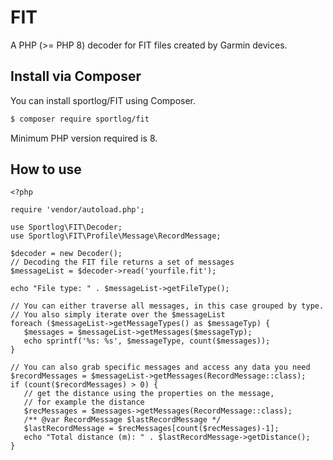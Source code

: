 # FIT
A PHP (>= PHP 8) decoder for FIT files created by Garmin devices.

## Install via Composer
You can install sportlog/FIT using Composer.

``` bash
$ composer require sportlog/fit
```
Minimum PHP version required is 8.

## How to use

```
<?php

require 'vendor/autoload.php';

use Sportlog\FIT\Decoder;
use Sportlog\FIT\Profile\Message\RecordMessage;

$decoder = new Decoder();
// Decoding the FIT file returns a set of messages
$messageList = $decoder->read('yourfile.fit');

echo "File type: " . $messageList->getFileType();

// You can either traverse all messages, in this case grouped by type.
// You also simply iterate over the $messageList
foreach ($messageList->getMessageTypes() as $messageTyp) {
   $messages = $messageList->getMessages($messageTyp);
   echo sprintf('%s: %s', $messageType, count($messages));
}

// You can also grab specific messages and access any data you need
$recordMessages = $messageList->getMessages(RecordMessage::class);
if (count($recordMessages) > 0) {
   // get the distance using the properties on the message,
   // for example the distance
   $recMessages = $messages->getMessages(RecordMessage::class);
   /** @var RecordMessage $lastRecordMessage */
   $lastRecordMessage = $recMessages[count($recMessages)-1];
   echo "Total distance (m): " . $lastRecordMessage->getDistance();
}
```
